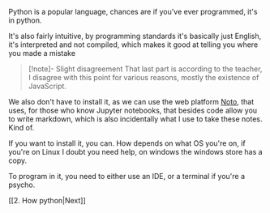 Python is a popular language, chances are if you've ever programmed, it's in python.

It's also fairly intuitive, by programming standards it's basically just English, it's interpreted and not compiled, which makes it good at telling you where you made a mistake 

> [!note]- Slight disagreement
> That last part is according to the teacher, I disagree with this point for various reasons, mostly the existence of JavaScript.


We also don't have to install it, as we can use the web platform [Noto](https://noto.epfl.ch), that uses, for those who know Jupyter notebooks, that besides code allow you to write markdown, which is also incidentally what I use to take these notes. Kind of.

If you want to install it, you can. How depends on what OS you're on, if you're on Linux I doubt you need help, on windows the windows store has a copy.

To program in it, you need to either use an IDE, or a terminal if you're a psycho.

[[2. How python|Next]]
